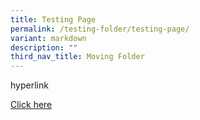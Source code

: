 ```yaml
---
title: Testing Page
permalink: /testing-folder/testing-page/
variant: markdown
description: ""
third_nav_title: Moving Folder
---
```

<p>hyperlink</p>

<a href="https://us06webv.zoom.us/webinar/register/WN\_NP7tAaGjQMmDSv4wXm\_9pw target=">Click here</a>